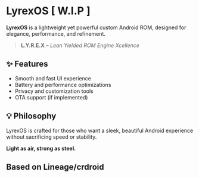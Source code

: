 # LyrexOS [ W.I.P ]

**LyrexOS** is a lightweight yet powerful custom Android ROM, designed for elegance, performance, and refinement.

> **L.Y.R.E.X** – *Lean Yielded ROM Engine Xcellence*

## ✨ Features
- Smooth and fast UI experience
- Battery and performance optimizations
- Privacy and customization tools
- OTA support (if implemented)

## 💡 Philosophy
LyrexOS is crafted for those who want a sleek, beautiful Android experience without sacrificing speed or stability.

**Light as air, strong as steel.**
## Based on Lineage/crdroid
